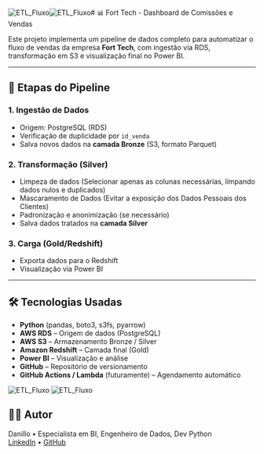 ![ETL_Fluxo](https://github.com/user-attachments/assets/274c4897-dadc-4b32-a736-35ef4cef0094)![ETL_Fluxo](https://github.com/user-attachments/assets/274c4897-dadc-4b32-a736-35ef4cef0094)# 📊 Fort Tech - Dashboard de Comissões e Vendas

Este projeto implementa um pipeline de dados completo para automatizar o fluxo de vendas da empresa  **Fort Tech**, com ingestão via RDS, transformação em S3 e visualização final no Power BI.

---

## 🔁 Etapas do Pipeline

### 1. **Ingestão de Dados**
- Origem: PostgreSQL (RDS)
- Verificação de duplicidade por `id_venda`
- Salva novos dados na **camada Bronze** (S3, formato Parquet)

### 2. **Transformação (Silver)**
- Limpeza de dados (Selecionar apenas as colunas necessárias, limpando dados nulos e duplicados)
- Mascaramento de Dados (Evitar a exposição dos Dados Pessoais dos Clientes)
- Padronização e anonimização (se necessário)
- Salva dados tratados na **camada Silver**

### 3. **Carga (Gold/Redshift)**
- Exporta dados para o Redshift
- Visualização via Power BI

---

## 🛠️ Tecnologias Usadas

- **Python** (pandas, boto3, s3fs, pyarrow)
- **AWS RDS** – Origem de dados (PostgreSQL)
- **AWS S3** – Armazenamento Bronze / Silver
- **Amazon Redshift** – Camada final (Gold)
- **Power BI** – Visualização e análise
- **GitHub** – Repositório de versionamento
- **GitHub Actions / Lambda** (futuramente) – Agendamento automático

![ETL_Fluxo](https://github.com/user-attachments/assets/e33a3633-6d20-485f-9b53-f14162b1c9f9)
![ETL_Fluxo](https://github.com/user-attachments/assets/e33a3633-6d20-485f-9b53-f14162b1c9f9)



## 👨‍💻 Autor

Danillo • Especialista em BI, Engenheiro de Dados, Dev Python  
[LinkedIn](www.linkedin.com/in/danillo-r-8561192a2) • [GitHub](https://github.com/Dan-2912)


